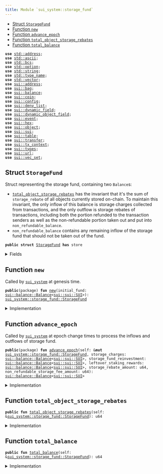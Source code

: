 ```yaml
---
title: Module `sui_system::storage_fund`
---
```




-  [Struct `StorageFund`](#sui_system_storage_fund_StorageFund)
-  [Function `new`](#sui_system_storage_fund_new)
-  [Function `advance_epoch`](#sui_system_storage_fund_advance_epoch)
-  [Function `total_object_storage_rebates`](#sui_system_storage_fund_total_object_storage_rebates)
-  [Function `total_balance`](#sui_system_storage_fund_total_balance)


<pre><code><b>use</b> <a href="../../std/address.md#std_address">std::address</a>;
<b>use</b> <a href="../../std/ascii.md#std_ascii">std::ascii</a>;
<b>use</b> <a href="../../std/bcs.md#std_bcs">std::bcs</a>;
<b>use</b> <a href="../../std/option.md#std_option">std::option</a>;
<b>use</b> <a href="../../std/string.md#std_string">std::string</a>;
<b>use</b> <a href="../../std/type_name.md#std_type_name">std::type_name</a>;
<b>use</b> <a href="../../std/vector.md#std_vector">std::vector</a>;
<b>use</b> <a href="../../sui/address.md#sui_address">sui::address</a>;
<b>use</b> <a href="../../sui/bag.md#sui_bag">sui::bag</a>;
<b>use</b> <a href="../../sui/balance.md#sui_balance">sui::balance</a>;
<b>use</b> <a href="../../sui/coin.md#sui_coin">sui::coin</a>;
<b>use</b> <a href="../../sui/config.md#sui_config">sui::config</a>;
<b>use</b> <a href="../../sui/deny_list.md#sui_deny_list">sui::deny_list</a>;
<b>use</b> <a href="../../sui/dynamic_field.md#sui_dynamic_field">sui::dynamic_field</a>;
<b>use</b> <a href="../../sui/dynamic_object_field.md#sui_dynamic_object_field">sui::dynamic_object_field</a>;
<b>use</b> <a href="../../sui/event.md#sui_event">sui::event</a>;
<b>use</b> <a href="../../sui/hex.md#sui_hex">sui::hex</a>;
<b>use</b> <a href="../../sui/object.md#sui_object">sui::object</a>;
<b>use</b> <a href="../../sui/sui.md#sui_sui">sui::sui</a>;
<b>use</b> <a href="../../sui/table.md#sui_table">sui::table</a>;
<b>use</b> <a href="../../sui/transfer.md#sui_transfer">sui::transfer</a>;
<b>use</b> <a href="../../sui/tx_context.md#sui_tx_context">sui::tx_context</a>;
<b>use</b> <a href="../../sui/types.md#sui_types">sui::types</a>;
<b>use</b> <a href="../../sui/url.md#sui_url">sui::url</a>;
<b>use</b> <a href="../../sui/vec_set.md#sui_vec_set">sui::vec_set</a>;
</code></pre>



<a name="sui_system_storage_fund_StorageFund"></a>

## Struct `StorageFund`

Struct representing the storage fund, containing two <code>Balance</code>s:
- <code><a href="../sui_system/storage_fund.md#sui_system_storage_fund_total_object_storage_rebates">total_object_storage_rebates</a></code> has the invariant that it's the sum of <code>storage_rebate</code> of
all objects currently stored on-chain. To maintain this invariant, the only inflow of this
balance is storage charges collected from transactions, and the only outflow is storage rebates
of transactions, including both the portion refunded to the transaction senders as well as
the non-refundable portion taken out and put into <code>non_refundable_balance</code>.
- <code>non_refundable_balance</code> contains any remaining inflow of the storage fund that should not
be taken out of the fund.


<pre><code><b>public</b> <b>struct</b> <a href="../sui_system/storage_fund.md#sui_system_storage_fund_StorageFund">StorageFund</a> <b>has</b> store
</code></pre>



<details>
<summary>Fields</summary>


<dl>
<dt>
<code><a href="../sui_system/storage_fund.md#sui_system_storage_fund_total_object_storage_rebates">total_object_storage_rebates</a>: <a href="../../sui/balance.md#sui_balance_Balance">sui::balance::Balance</a>&lt;<a href="../../sui/sui.md#sui_sui_SUI">sui::sui::SUI</a>&gt;</code>
</dt>
<dd>
</dd>
<dt>
<code>non_refundable_balance: <a href="../../sui/balance.md#sui_balance_Balance">sui::balance::Balance</a>&lt;<a href="../../sui/sui.md#sui_sui_SUI">sui::sui::SUI</a>&gt;</code>
</dt>
<dd>
</dd>
</dl>


</details>

<a name="sui_system_storage_fund_new"></a>

## Function `new`

Called by <code><a href="../sui_system/sui_system.md#sui_system_sui_system">sui_system</a></code> at genesis time.


<pre><code><b>public</b>(package) <b>fun</b> <a href="../sui_system/storage_fund.md#sui_system_storage_fund_new">new</a>(initial_fund: <a href="../../sui/balance.md#sui_balance_Balance">sui::balance::Balance</a>&lt;<a href="../../sui/sui.md#sui_sui_SUI">sui::sui::SUI</a>&gt;): <a href="../sui_system/storage_fund.md#sui_system_storage_fund_StorageFund">sui_system::storage_fund::StorageFund</a>
</code></pre>



<details>
<summary>Implementation</summary>


<pre><code><b>public</b>(package) <b>fun</b> <a href="../sui_system/storage_fund.md#sui_system_storage_fund_new">new</a>(initial_fund: Balance&lt;SUI&gt;) : <a href="../sui_system/storage_fund.md#sui_system_storage_fund_StorageFund">StorageFund</a> {
    <a href="../sui_system/storage_fund.md#sui_system_storage_fund_StorageFund">StorageFund</a> {
        // At the beginning there's no object in the storage yet
        <a href="../sui_system/storage_fund.md#sui_system_storage_fund_total_object_storage_rebates">total_object_storage_rebates</a>: balance::zero(),
        non_refundable_balance: initial_fund,
    }
}
</code></pre>



</details>

<a name="sui_system_storage_fund_advance_epoch"></a>

## Function `advance_epoch`

Called by <code><a href="../sui_system/sui_system.md#sui_system_sui_system">sui_system</a></code> at epoch change times to process the inflows and outflows of storage fund.


<pre><code><b>public</b>(package) <b>fun</b> <a href="../sui_system/storage_fund.md#sui_system_storage_fund_advance_epoch">advance_epoch</a>(self: &<b>mut</b> <a href="../sui_system/storage_fund.md#sui_system_storage_fund_StorageFund">sui_system::storage_fund::StorageFund</a>, storage_charges: <a href="../../sui/balance.md#sui_balance_Balance">sui::balance::Balance</a>&lt;<a href="../../sui/sui.md#sui_sui_SUI">sui::sui::SUI</a>&gt;, storage_fund_reinvestment: <a href="../../sui/balance.md#sui_balance_Balance">sui::balance::Balance</a>&lt;<a href="../../sui/sui.md#sui_sui_SUI">sui::sui::SUI</a>&gt;, leftover_staking_rewards: <a href="../../sui/balance.md#sui_balance_Balance">sui::balance::Balance</a>&lt;<a href="../../sui/sui.md#sui_sui_SUI">sui::sui::SUI</a>&gt;, storage_rebate_amount: u64, non_refundable_storage_fee_amount: u64): <a href="../../sui/balance.md#sui_balance_Balance">sui::balance::Balance</a>&lt;<a href="../../sui/sui.md#sui_sui_SUI">sui::sui::SUI</a>&gt;
</code></pre>



<details>
<summary>Implementation</summary>


<pre><code><b>public</b>(package) <b>fun</b> <a href="../sui_system/storage_fund.md#sui_system_storage_fund_advance_epoch">advance_epoch</a>(
    self: &<b>mut</b> <a href="../sui_system/storage_fund.md#sui_system_storage_fund_StorageFund">StorageFund</a>,
    storage_charges: Balance&lt;SUI&gt;,
    storage_fund_reinvestment: Balance&lt;SUI&gt;,
    leftover_staking_rewards: Balance&lt;SUI&gt;,
    storage_rebate_amount: u64,
    non_refundable_storage_fee_amount: u64,
) : Balance&lt;SUI&gt; {
    // Both the reinvestment and leftover rewards are not to be refunded so they go to the non-refundable balance.
    self.non_refundable_balance.join(storage_fund_reinvestment);
    self.non_refundable_balance.join(leftover_staking_rewards);
    // The storage charges <b>for</b> the epoch come from the storage rebate of the <a href="../sui_system/storage_fund.md#sui_system_storage_fund_new">new</a> objects created
    // and the <a href="../sui_system/storage_fund.md#sui_system_storage_fund_new">new</a> storage rebates of the objects modified during the epoch so we put the charges
    // into `<a href="../sui_system/storage_fund.md#sui_system_storage_fund_total_object_storage_rebates">total_object_storage_rebates</a>`.
    self.<a href="../sui_system/storage_fund.md#sui_system_storage_fund_total_object_storage_rebates">total_object_storage_rebates</a>.join(storage_charges);
    // Split out the non-refundable portion of the storage rebate and put it into the non-refundable balance.
    <b>let</b> non_refundable_storage_fee = self.<a href="../sui_system/storage_fund.md#sui_system_storage_fund_total_object_storage_rebates">total_object_storage_rebates</a>.split(non_refundable_storage_fee_amount);
    self.non_refundable_balance.join(non_refundable_storage_fee);
    // `storage_rebates` include the already refunded rebates of deleted objects and old rebates of modified objects and
    // should be taken out of the `<a href="../sui_system/storage_fund.md#sui_system_storage_fund_total_object_storage_rebates">total_object_storage_rebates</a>`.
    <b>let</b> storage_rebate = self.<a href="../sui_system/storage_fund.md#sui_system_storage_fund_total_object_storage_rebates">total_object_storage_rebates</a>.split(storage_rebate_amount);
    // The storage rebate <b>has</b> already been returned to individual transaction senders' gas coins
    // so we <b>return</b> the balance to be burnt at the very end of epoch change.
    storage_rebate
}
</code></pre>



</details>

<a name="sui_system_storage_fund_total_object_storage_rebates"></a>

## Function `total_object_storage_rebates`



<pre><code><b>public</b> <b>fun</b> <a href="../sui_system/storage_fund.md#sui_system_storage_fund_total_object_storage_rebates">total_object_storage_rebates</a>(self: &<a href="../sui_system/storage_fund.md#sui_system_storage_fund_StorageFund">sui_system::storage_fund::StorageFund</a>): u64
</code></pre>



<details>
<summary>Implementation</summary>


<pre><code><b>public</b> <b>fun</b> <a href="../sui_system/storage_fund.md#sui_system_storage_fund_total_object_storage_rebates">total_object_storage_rebates</a>(self: &<a href="../sui_system/storage_fund.md#sui_system_storage_fund_StorageFund">StorageFund</a>): u64 {
    self.<a href="../sui_system/storage_fund.md#sui_system_storage_fund_total_object_storage_rebates">total_object_storage_rebates</a>.value()
}
</code></pre>



</details>

<a name="sui_system_storage_fund_total_balance"></a>

## Function `total_balance`



<pre><code><b>public</b> <b>fun</b> <a href="../sui_system/storage_fund.md#sui_system_storage_fund_total_balance">total_balance</a>(self: &<a href="../sui_system/storage_fund.md#sui_system_storage_fund_StorageFund">sui_system::storage_fund::StorageFund</a>): u64
</code></pre>



<details>
<summary>Implementation</summary>


<pre><code><b>public</b> <b>fun</b> <a href="../sui_system/storage_fund.md#sui_system_storage_fund_total_balance">total_balance</a>(self: &<a href="../sui_system/storage_fund.md#sui_system_storage_fund_StorageFund">StorageFund</a>): u64 {
    self.<a href="../sui_system/storage_fund.md#sui_system_storage_fund_total_object_storage_rebates">total_object_storage_rebates</a>.value() + self.non_refundable_balance.value()
}
</code></pre>



</details>
